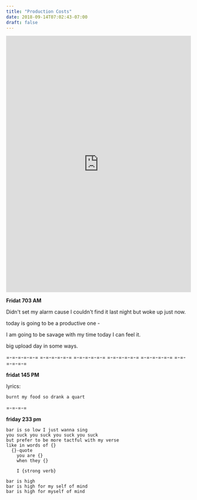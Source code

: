 ```yaml
---
title: "Production Costs"
date: 2018-09-14T07:02:43-07:00
draft: false
---
```


<iframe width="100%" height="700" scrolling="no" frameborder="no" allow="autoplay" src="https://w.soundcloud.com/player/?url=https%3A//api.soundcloud.com/tracks/503374665%3Fsecret_token%3Ds-HmJTE&color=%23222222&auto_play=false&hide_related=false&show_comments=true&show_user=true&show_reposts=false&show_teaser=true&visual=true"></iframe>

**Fridat 703 AM**

Didn't set my alarm cause I couldn't find it last night but woke up just now.

today is going to be a productive one -

I am going to be savage with my time today I can feel it.

big upload day in some ways.




=-=-=-=-=-= =-=-=-=-=-= =-=-=-=-=-= =-=-=-=-=-= =-=-=-=-=-= =-=-=-=-=-=



**fridat 145 PM**

lyrics:

```
burnt my food so drank a quart

```

=-=-=-=



**friday 233 pm**


```
bar is so low I just wanna sing
you suck you suck you suck you suck
but prefer to be more tactful with my verse
like in words of {}
  {}-quote
    you are {}
    when they {}

    I {strong verb}

bar is high
bar is high for my self of mind
bar is high for myself of mind

```    
